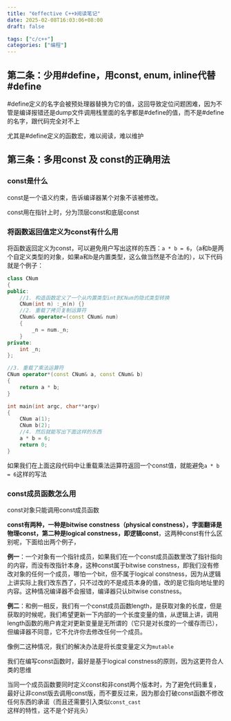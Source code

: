 ```yaml
---
title: "《effective C++》阅读笔记"
date: 2025-02-08T16:03:06+08:00
draft: false

tags: ["c/c++"]
categories: ["编程"]
---
```


## 第二条：少用#define，用const, enum, inline代替#define

#define定义的名字会被预处理器替换为它的值，这回导致定位问题困难，因为不管是编译报错还是dump文件调用栈里面的名字都是#define的值，而不是#define的名字，跟代码完全对不上

尤其是#define定义的函数宏，难以阅读，难以维护

## 第三条：多用const 及 const的正确用法

### const是什么

const是一个语义约束，告诉编译器某个对象不该被修改。

const用在指针上时，分为顶层const和底层const

### 将函数返回值定义为const有什么用

将函数返回定义为const，可以避免用户写出这样的东西：`a * b = 6`，（a和b是两个自定义类型的对象，如果a和b是内置类型，这么做当然是不合法的），以下代码就是个例子：

```c++
class CNum
{
public:
    //1. 构造函数定义了一个从内置类型int到CNum的隐式类型转换
	CNum(int n) :_n(n) {}
    //2. 重载了拷贝复制运算符
	CNum& operator=(const CNum& num)
	{
		_n = num._n;
	}
private:
	int _n;
};

//3. 重载了乘法运算符
CNum operator*(const CNum& a, const CNum& b)
{
	return a * b;
}

int main(int argc, char**argv)
{
	CNum a(1);
	CNum b(2);
    //4. 然后就能写出下面这样的东西
	a * b = 6;
	return 0;
}
```

如果我们在上面这段代码中让重载乘法运算符返回一个const值，就能避免`a * b = 6`这样的写法

### const成员函数怎么用

const对象只能调用const成员函数

**const有两种，一种是bitwise constness（physical constness），字面翻译是物理const，第二种是logical constness，即逻辑const**，这两种const有什么区别呢，下面给出两个例子，

**例一**：一个对象有一个指针成员，如果我们在一个const成员函数里改了指针指向的内容，而没有改指针本身，这种const属于bitwise constness，即我们没有修改对象的任何一个成员，哪怕一个bit，但不属于logical constness，因为从逻辑上讲实际上我们改东西了，只不过改的不是成员本身的值，改的是它指向地址里的内容。这种情况编译器不会报错，编译器只认bitwise constness。

**例二**：和例一相反，我们有一个const成员函数length，是获取对象的长度，但是获取的时候呢，我们希望更新一下内部的一个长度变量的值，从逻辑上讲，调用length函数的用户肯定对更新变量是无所谓的（它只是对长度的一个缓存而已），但编译器不同意，它不允许你去修改任何一个成员。

像例二这种情况，我们的解决办法是将长度变量定义为`mutable`

我们在编写const函数时，最好是基于logical constness的原则，因为这更符合人类的思维

当同一个成员函数要同时定义const和非const两个版本时，为了避免代码重复，最好让非const版去调用const版，而不要反过来，因为那会打破const函数不修改任何东西的承诺（而且还需要引入类似`const_cast`这样的特性，这不是个好兆头）


